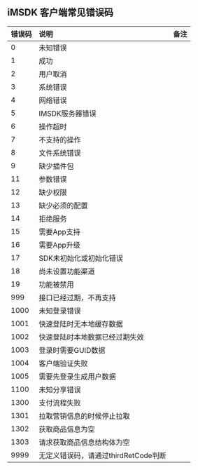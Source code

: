## iMSDK 客户端常见错误码

| 错误码 | 说明 | 备注 |
| :-- | :-- | :-- |
| 0 | 未知错误 | |
| 1 | 成功 | |
| 2 | 用户取消 | |
| 3 | 系统错误 | |
| 4 | 网络错误 | |
| 5 | IMSDK服务器错误 | |
| 6 | 操作超时 | |
| 7 | 不支持的操作 | |
| 8 | 文件系统错误 | |
| 9 | 缺少插件包 | |
| 11 | 参数错误 | |
| 12 | 缺少权限 | |
| 13 | 缺少必须的配置 | |
| 14 | 拒绝服务 | |
| 15 | 需要App支持 | | 
| 16 | 需要App升级 | |
| 17 | SDK未初始化或初始化错误 | |
| 18 | 尚未设置功能渠道 | |
| 19 | 功能被禁用 | |
| 999 | 接口已经过期，不再支持 | |
| 1000 | 未知登录错误 | |
| 1001 | 快速登陆时无本地缓存数据 | |
| 1002 | 快速登陆时本地数据已经过期失效 | |
| 1003 | 登录时需要GUID数据 | |
| 1004 | 客户端验证失败 | |
| 1005 | 需要先登录生成用户数据 | |
| 1100 | 未知分享错误 | |
| 1300 | 支付流程失败 | |
| 1301 | 拉取营销信息的时候停止拉取 | |
| 1302 | 获取商品信息为空 | |
| 1303 | 请求获取商品信息结构体为空 | |
| 9999 | 无定义错误码，请通过thirdRetCode判断 | |
